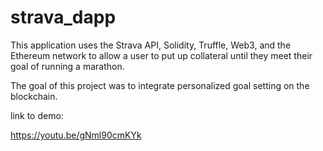 # strava_dapp

This application uses the Strava API, Solidity, Truffle, Web3, and the Ethereum network to allow a user to put up collateral until they meet their goal of running a marathon.

The goal of this project was to integrate personalized goal setting on the blockchain.

link to demo:

https://youtu.be/gNml90cmKYk
